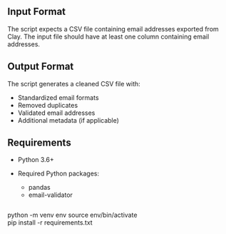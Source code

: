 ## Input Format
The script expects a CSV file containing email addresses exported from Clay. The input file should have at least one column containing email addresses.

## Output Format
The script generates a cleaned CSV file with:
- Standardized email formats
- Removed duplicates
- Validated email addresses
- Additional metadata (if applicable)

## Requirements
- Python 3.6+
- Required Python packages:
  - pandas
  - email-validator

  ```bash
python -m venv env
source env/bin/activate  
pip install -r requirements.txt
  ```
